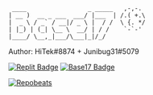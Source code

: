      ____                 _ _____   ,-,-.
    | __ )  __ _ ___  ___/ |___  | /.( +.\
    |  _ \ / _` / __|/ _ \ |  / /  \ {. */
    | |_) | (_| \__ \  __/ | / /    `-`-'
    |____/ \__,_|___/\___|_|/_/   

Author: HiTek#8874 + Junibug31#5079

[![Replit Badge](https://img.shields.io/badge/Replit-667881?style=flat-square&logo=Replit&logoColor=white)](https://replit.com/@bfrederick18)
[![Base17 Badge](https://img.shields.io/badge/Base17-3776AB?style=flat-square&logo=Python&logoColor=white)](https://replit.com/@bfrederick18/Base17)

[![Repobeats](https://repobeats.axiom.co/api/embed/0374e06f6abcf25a03bd7b6ed4c7757da42ba2c1.svg "Repobeats analytics image")](https://github.com/bfrederick18/Base17/commits/main)
